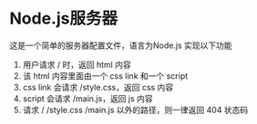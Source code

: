# Node.js服务器
这是一个简单的服务器配置文件，语言为Node.js
实现以下功能<br>
1. 用户请求 / 时，返回 html 内容
2. 该 html 内容里面由一个 css link 和一个 script
3. css link 会请求 /style.css，返回 css 内容
4. script 会请求 /main.js，返回 js 内容
5. 请求 / /style.css /main.js 以外的路径，则一律返回 404 状态码
